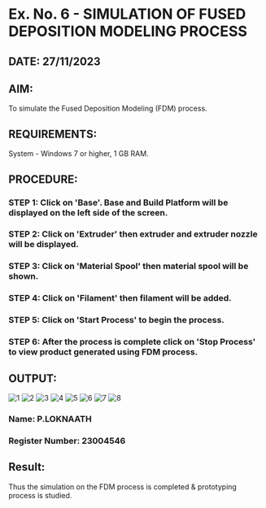 # Ex. No. 6 - SIMULATION OF FUSED DEPOSITION MODELING PROCESS

## DATE: 27/11/2023
## AIM:
 To simulate the Fused Deposition Modeling (FDM) process.

## REQUIREMENTS:
 System - Windows 7 or higher, 1 GB RAM.

## PROCEDURE:
### STEP 1: Click on 'Base'. Base and Build Platform will be displayed on the left side of the screen.
### STEP 2: Click on 'Extruder' then extruder and extruder nozzle will be displayed.
### STEP 3: Click on 'Material Spool' then material spool will be shown.
###  STEP 4: Click on 'Filament' then filament will be added.
###  STEP 5: Click on 'Start Process' to begin the process.
###  STEP 6: After the process is complete click on 'Stop Process' to view product generated using FDM process.

## OUTPUT:
![1](https://github.com/Loknaath-sec/Ex.-No---6.-SIMULATION-OF-FUSED-DEPOSITION-MODELING-PROCESS/assets/145742558/b557b458-4dfd-451f-a90b-7f868ab9be4c)
![2](https://github.com/Loknaath-sec/Ex.-No---6.-SIMULATION-OF-FUSED-DEPOSITION-MODELING-PROCESS/assets/145742558/a463c310-c2c4-4150-bbfe-a13318724623)
![3](https://github.com/Loknaath-sec/Ex.-No---6.-SIMULATION-OF-FUSED-DEPOSITION-MODELING-PROCESS/assets/145742558/655c8a5b-1292-4e24-95a3-3d281233f05e)
![4](https://github.com/Loknaath-sec/Ex.-No---6.-SIMULATION-OF-FUSED-DEPOSITION-MODELING-PROCESS/assets/145742558/dc7685cf-a053-4904-ae3a-b197445cd42c)
![5](https://github.com/Loknaath-sec/Ex.-No---6.-SIMULATION-OF-FUSED-DEPOSITION-MODELING-PROCESS/assets/145742558/6168431f-0df5-4ee3-9b13-cb5a01ba30b6)
![6](https://github.com/Loknaath-sec/Ex.-No---6.-SIMULATION-OF-FUSED-DEPOSITION-MODELING-PROCESS/assets/145742558/49a985fb-22c7-4546-a802-356dd5acda41)
![7](https://github.com/Loknaath-sec/Ex.-No---6.-SIMULATION-OF-FUSED-DEPOSITION-MODELING-PROCESS/assets/145742558/59cfae39-7da6-4acb-b75e-f10512507b2d)
![8](https://github.com/Loknaath-sec/Ex.-No---6.-SIMULATION-OF-FUSED-DEPOSITION-MODELING-PROCESS/assets/145742558/9e0bbeff-8c1e-4632-91ab-187b0a981253)


### Name: P.LOKNAATH
### Register Number: 23004546

## Result:
Thus the simulation on the FDM process is completed & prototyping process is studied.
